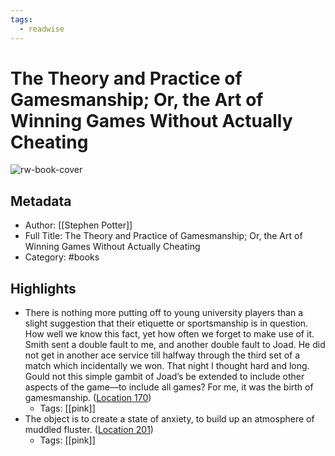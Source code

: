 ```yaml
---
tags:
  - readwise
---
```


# The Theory and Practice of Gamesmanship; Or, the Art of Winning Games Without Actually Cheating

![rw-book-cover](https://m.media-amazon.com/images/I/8133xfJbUrL._SY160.jpg)

## Metadata
- Author: [[Stephen Potter]]
- Full Title: The Theory and Practice of Gamesmanship; Or, the Art of Winning Games Without Actually Cheating
- Category: #books

## Highlights
- There is nothing more putting off to young university players than a slight suggestion that their etiquette or sportsmanship is in question. How well we know this fact, yet how often we forget to make use of it. Smith sent a double fault to me, and another double fault to Joad. He did not get in another ace service till halfway through the third set of a match which incidentally we won. That night I thought hard and long. Gould not this simple gambit of Joad’s be extended to include other aspects of the game—to include all games? For me, it was the birth of gamesmanship. ([Location 170](https://readwise.io/to_kindle?action=open&asin=B06XGPG99B&location=170))
    - Tags: [[pink]] 
- The object is to create a state of anxiety, to build up an atmosphere of muddled fluster. ([Location 201](https://readwise.io/to_kindle?action=open&asin=B06XGPG99B&location=201))
    - Tags: [[pink]]

